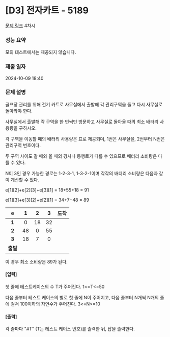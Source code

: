 # [D3] 전자카트 - 5189

[문제 링크](https://swexpertacademy.com/main/learn/course/subjectDetail.do?courseId=AVuPDYSqAAbw5UW6&subjectId=AWUYDrI61lYDFAVT) 4차시

### 성능 요약

모의 테스트에서는 제공되지 않습니다.

### 제출 일자

2024-10-09 18:40

### 문제 설명

골프장 관리를 위해 전기 카트로 사무실에서 출발해 각 관리구역을 돌고 다시 사무실로 돌아와야 한다.

사무실에서 출발해 각 구역을 한 번씩만 방문하고 사무실로 돌아올 때의 최소 배터리 사용량을 구하시오.

각 구역을 이동할 때의 배터리 사용량은 표로 제공되며, 1번은 사무실을, 2번부터 N번은 관리구역 번호이다.

두 구역 사이도 갈 때와 올 때의 경사나 통행로가 다를 수 있으므로 배터리 소비량은 다를 수 있다.

N이 3인 경우 가능한 경로는 1-2-3-1, 1-3-2-1이며 각각의 배터리 소비량은 다음과 같이 계산할 수 있다.

e[1][2]+e[2][3]+e[3][1] = 18+55+18 = 91

e[1][3]+e[3][2]+e[2][1] = 34+7+48 = 89

|    e     |  1  |  2  |  3  | 도착 |
| :------: | :-: | :-: | :-: | :--: |
|  **1**   |  0  | 18  | 32  |      |
|  **2**   | 48  |  0  | 55  |      |
|  **3**   | 18  |  7  |  0  |      |
| **출발** |     |     |     |      |

이 경우 최소 소비량은 89가 된다.

#### [입력]

첫 줄에 테스트케이스의 수 T가 주어진다. 1<=T<=50

다음 줄부터 테스트 케이스의 별로 첫 줄에 N이 주어지고, 다음 줄부터 N개씩 N개의 줄에 걸쳐 100이하의 자연수가 주어진다. 3<=N<=10

#### [출력]

각 줄마다 "#T" (T는 테스트 케이스 번호)를 출력한 뒤, 답을 출력한다.
